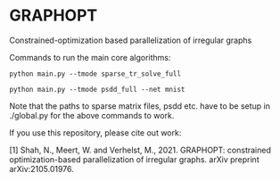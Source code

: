 # GRAPHOPT
Constrained-optimization based parallelization of irregular graphs

Commands to run the main core algorithms:

`python main.py --tmode sparse_tr_solve_full`

`python main.py --tmode psdd_full --net mnist`

Note that the paths to sparse matrix files, psdd etc. have to be setup in ./global.py for the above commands to work.

If you use this repository, please cite out work:

<a id="1">[1]</a>
Shah, N., Meert, W. and Verhelst, M., 2021. GRAPHOPT: constrained optimization-based parallelization of irregular graphs. arXiv preprint arXiv:2105.01976.
